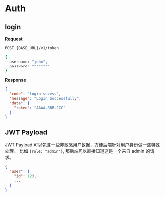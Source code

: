 # Auth

## login

**Request**
```bash
POST {BASE_URL}/v1/token

{
  username: "john",
  password: "******"
}
```

**Response**

```json
{
  "code": "login-sucess",
  "message": "Login Successfully",
  "data": {
    "token": "AAAA.BBB.CCC"
  }
}
```

## JWT Payload
JWT Payload 可以包含一些非敏感用户数据，方便后端针对用户身份做一些特殊处理。
比如 `{role: "admin"}`, 那后端可以直接知道这是一个来自 admin 的请求。

```json
{
  "user": {
    "id": 123,
    ...
  }
}
```
